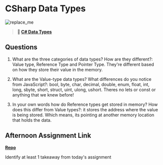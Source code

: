 # CSharp Data Types

![replace_me](https://codeworks.blob.core.windows.net/public/assets/img/illustrations/placeholder.svg)

> **📖 [C# Data Types](https://codeworksacademy.com/fs-student-guide/resources/wk10/01-CSharp-Generics)**

## Questions

1. What are the three categories of data types? How are they different?: Value type, Reference Type and Pointer Type. They're different based on how they store their value in the memory.

2. What are the Value-type data types? What differences do you notice from JavaScript?: bool, byte, char, decimal, double, enum, float, int, long, sbyte, short, struct, uint, ulong, ushort. Theres no lets or const or anything that we knew before! 

3. In your own words how do Reference types get stored in memory? How does this differ from Value types?: it stores the address where the value is being stored. Which means, its pointing at another memory location that holds the data.


## Afternoon Assignment Link

**[Repo](https://github.com/LucasPlummer/<ASSIGNMENT_REPO>)**

Identify at least 1 takeaway from today's assignment
